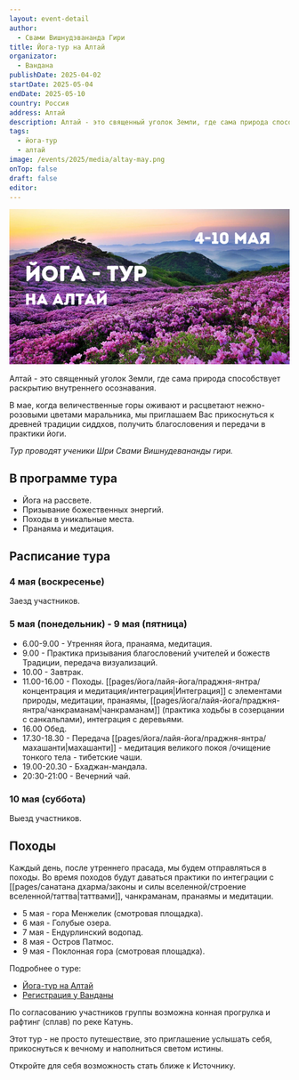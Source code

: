 ```yaml
---
layout: event-detail
author:
  - Свами Вишнудэвананда Гири
title: Йога-тур на Алтай
organizator:
  - Вандана
publishDate: 2025-04-02
startDate: 2025-05-04
endDate: 2025-05-10
country: Россия
address: Алтай
description: Алтай - это священный уголок Земли, где сама природа способствует раскрытию внутреннего осознавания. В мае, когда величественные горы оживают и расцветают нежно-розовыми цветами маральника, мы приглашаем Вас прикоснуться к древней традиции сиддхов, получить благословения и передачи в практики йоги.
tags:
  - йога-тур
  - алтай
image: /events/2025/media/altay-may.png
onTop: false
draft: false
editor:
---
```

![йога-тур](events/2025/media/altay-may.png)

Алтай - это священный уголок Земли, где сама природа способствует раскрытию внутреннего осознавания. 

В мае, когда величественные горы оживают и расцветают нежно-розовыми цветами маральника, мы приглашаем Вас прикоснуться к древней традиции сиддхов, получить благословения и передачи в практики йоги.

*Тур проводят ученики Шри Свами Вишнудевананды гири.*

## В программе тура
- Йога на рассвете.
- Призывание божественных энергий.
- Походы в уникальные места.
- Пранаяма и медитация.

## Расписание тура
### 4 мая (воскресенье)
Заезд участников.
### 5 мая (понедельник) - 9 мая (пятница)
- 6.00-9.00 - Утренняя йога, пранаяма, медитация.
- 9.00 - Практика призывания благословений учителей и божеств Традиции, передача визуализаций.
- 10.00 - Завтрак.
- 11.00-16.00 - Походы. [[pages/йога/лайя-йога/праджня-янтра/концентрация и медитация/интеграция|Интеграция]] с элементами природы, медитации, пранаямы, [[pages/йога/лайя-йога/праджня-янтра/чанкраманам|чанкраманам]] (практика ходьбы в созерцании с санкальпами), интеграция с деревьями. 
- 16.00 Обед.
- 17.30-18.30 - Передача [[pages/йога/лайя-йога/праджня-янтра/махашанти|махашанти]] - медитация великого покоя /очищение тонкого тела - тибетские чаши.
- 19.00-20.30 - Бхаджан-мандала.
- 20:30-21:00 - Вечерний чай.
### 10 мая (суббота)
Выезд участников.

## Походы
Каждый день, после утреннего прасада, мы будем отправляться в походы. Во время походов будут даваться практики по интеграции с [[pages/санатана дхарма/законы и силы вселенной/строение вселенной/таттва|таттвами]], чанкраманам, пранаямы и медитации.
- 5 мая - гора Менжелик (смотровая площадка).
- 6 мая - Голубые озера.
- 7 мая - Ендурлинский водопад.
- 8 мая - Остров Патмос.
- 9 мая - Поклонная гора (смотровая площадка).
  
Подробнее о туре: 
- [Йога-тур на Алтай](https://tours.institute-vasishtha.com/tour/joga-tur-na-altaj-raspahnis-svobode/)
- [Регистрация у Ванданы](https://t.me/arina_vandana/)

По согласованию участников группы возможна конная прогрулка и рафтинг (сплав) по реке Катунь.

Этот тур - не просто путешествие, это приглашение услышать себя, прикоснуться к вечному и наполниться светом истины.

Откройте для себя возможность стать ближе к Источнику.